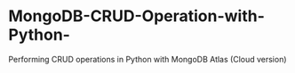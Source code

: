 # MongoDB-CRUD-Operation-with-Python-
Performing CRUD operations in Python with MongoDB Atlas (Cloud version)  
